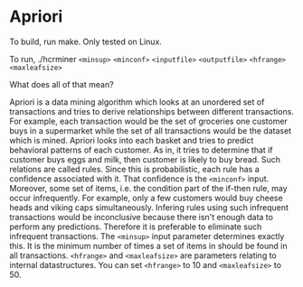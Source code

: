 # Apriori



To build, run make.
Only tested on Linux.

To run,
./hcrminer `<minsup>` `<minconf>` `<inputfile>` `<outputfile>` `<hfrange>` `<maxleafsize>`

What does all of that mean?

Apriori is a data mining algorithm which looks at an unordered set of transactions and tries to derive relationships between different transactions.
For example, each transaction would be the set of groceries one customer buys in a supermarket while the set of all transactions would be the dataset which is mined.
Apriori looks into each basket and tries to predict behavioral patterns of each customer.
As in, it tries to determine that if customer buys eggs and milk, then customer is likely to buy bread.
Such relations are called rules.
Since this is probabilistic, each rule has a confidence associated with it.
That confidence is the `<minconf>` input.
Moreover, some set of items, i.e. the condition part of the if-then rule, may occur infrequently.
For example, only a few customers would buy cheese heads and viking caps simultaneously.
Infering rules using such infrequent transactions would be inconclusive because there isn't enough data to perform any predictions.
Therefore it is preferable to eliminate such infrequent transactions.
The `<minsup>` input parameter determines exactly this.
It is the minimum number of times a set of items in should be found in all transactions.
`<hfrange>` and `<maxleafsize>` are parameters relating to internal datastructures.
You can set `<hfrange>` to 10 and `<maxleafsize>` to 50.

